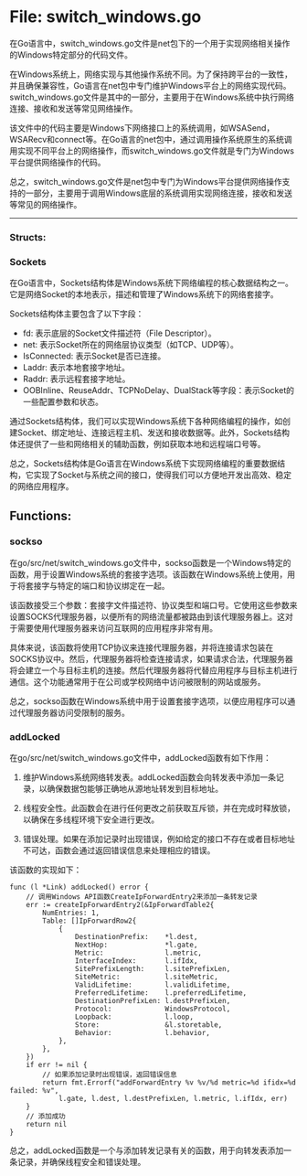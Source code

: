 # File: switch_windows.go

在Go语言中，switch_windows.go文件是net包下的一个用于实现网络相关操作的Windows特定部分的代码文件。

在Windows系统上，网络实现与其他操作系统不同。为了保持跨平台的一致性，并且确保兼容性，Go语言在net包中专门维护Windows平台上的网络实现代码。switch_windows.go文件是其中的一部分，主要用于在Windows系统中执行网络连接、接收和发送等常见网络操作。

该文件中的代码主要是Windows下网络接口上的系统调用，如WSASend，WSARecv和connect等。在Go语言的net包中，通过调用操作系统原生的系统调用实现不同平台上的网络操作，而switch_windows.go文件就是专门为Windows平台提供网络操作的代码。

总之，switch_windows.go文件是net包中专门为Windows平台提供网络操作支持的一部分，主要用于调用Windows底层的系统调用实现网络连接，接收和发送等常见的网络操作。




---

### Structs:

### Sockets

在Go语言中，Sockets结构体是Windows系统下网络编程的核心数据结构之一。它是网络Socket的本地表示，描述和管理了Windows系统下的网络套接字。

Sockets结构体主要包含了以下字段：

- fd: 表示底层的Socket文件描述符（File Descriptor）。
- net: 表示Socket所在的网络层协议类型（如TCP、UDP等）。
- IsConnected: 表示Socket是否已连接。
- Laddr: 表示本地套接字地址。
- Raddr: 表示远程套接字地址。
- OOBInline、ReuseAddr、TCPNoDelay、DualStack等字段：表示Socket的一些配置参数和状态。

通过Sockets结构体，我们可以实现Windows系统下各种网络编程的操作，如创建Socket、绑定地址、连接远程主机、发送和接收数据等。此外，Sockets结构体还提供了一些和网络相关的辅助函数，例如获取本地和远程端口号等。

总之，Sockets结构体是Go语言在Windows系统下实现网络编程的重要数据结构，它实现了Socket与系统之间的接口，使得我们可以方便地开发出高效、稳定的网络应用程序。



## Functions:

### sockso

在go/src/net/switch_windows.go文件中，sockso函数是一个Windows特定的函数，用于设置Windows系统的套接字选项。该函数在Windows系统上使用，用于将套接字与特定的端口和协议绑定在一起。

该函数接受三个参数：套接字文件描述符、协议类型和端口号。它使用这些参数来设置SOCKS代理服务器，以便所有的网络流量都被路由到该代理服务器上。这对于需要使用代理服务器来访问互联网的应用程序非常有用。

具体来说，该函数将使用TCP协议来连接代理服务器，并将连接请求包装在SOCKS协议中。然后，代理服务器将检查连接请求，如果请求合法，代理服务器将会建立一个与目标主机的连接。然后代理服务器将代替应用程序与目标主机进行通信。这个功能通常用于在公司或学校网络中访问被限制的网站或服务。

总之，sockso函数在Windows系统中用于设置套接字选项，以便应用程序可以通过代理服务器访问受限制的服务。



### addLocked

在go/src/net/switch_windows.go文件中，addLocked函数有如下作用：

1. 维护Windows系统网络转发表。addLocked函数会向转发表中添加一条记录，以确保数据包能够正确地从源地址转发到目标地址。

2. 线程安全性。此函数会在进行任何更改之前获取互斥锁，并在完成时释放锁，以确保在多线程环境下安全进行更改。

3. 错误处理。如果在添加记录时出现错误，例如给定的接口不存在或者目标地址不可达，函数会通过返回错误信息来处理相应的错误。

该函数的实现如下：

```
func (l *Link) addLocked() error {
	// 调用Windows API函数CreateIpForwardEntry2来添加一条转发记录
	err := createIpForwardEntry2(&IpForwardTable2{
		NumEntries: 1,
		Table: []IpForwardRow2{
			{
				DestinationPrefix:    *l.dest,
				NextHop:              *l.gate,
				Metric:               l.metric,
				InterfaceIndex:       l.ifIdx,
				SitePrefixLength:     l.sitePrefixLen,
				SiteMetric:           l.siteMetric,
				ValidLifetime:        l.validLifetime,
				PreferredLifetime:    l.preferredLifetime,
				DestinationPrefixLen: l.destPrefixLen,
				Protocol:             WindowsProtocol,
				Loopback:             l.loop,
				Store:                &l.storetable,
				Behavior:             l.behavior,
			},
		},
	})
	if err != nil {
        // 如果添加记录时出现错误，返回错误信息
		return fmt.Errorf("addForwardEntry %v %v/%d metric=%d ifidx=%d failed: %v",
			l.gate, l.dest, l.destPrefixLen, l.metric, l.ifIdx, err)
	}
    // 添加成功
	return nil
}
```

总之，addLocked函数是一个与添加转发记录有关的函数，用于向转发表添加一条记录，并确保线程安全和错误处理。



